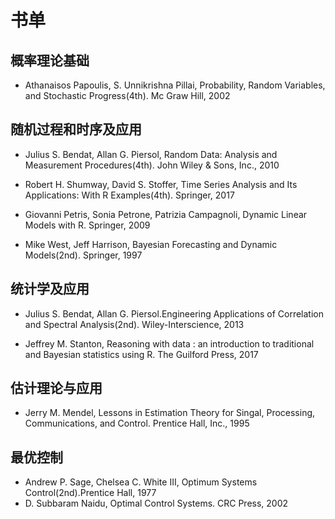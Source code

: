 # 书单

## 概率理论基础

- Athanaisos Papoulis, S. Unnikrishna Pillai, Probability, Random
  Variables, and Stochastic Progress(4th). Mc Graw Hill, 2002 

## 随机过程和时序及应用

- Julius S. Bendat, Allan G. Piersol, Random Data: Analysis and
  Measurement Procedures(4th). John Wiley & Sons, Inc., 2010

- Robert H. Shumway, David S. Stoffer, Time Series Analysis and Its
  Applications: With R Examples(4th). Springer, 2017

- Giovanni Petris, Sonia Petrone, Patrizia Campagnoli, Dynamic Linear
  Models with R. Springer, 2009
  
- Mike West, Jeff Harrison, Bayesian Forecasting and Dynamic
  Models(2nd). Springer, 1997

## 统计学及应用

- Julius S. Bendat, Allan G. Piersol.Engineering Applications of
  Correlation and Spectral Analysis(2nd). Wiley-Interscience, 2013
  
- Jeffrey M. Stanton, Reasoning with data : an introduction to
  traditional and Bayesian statistics using R. The Guilford Press, 2017

## 估计理论与应用

- Jerry M. Mendel, Lessons in Estimation Theory for Singal, Processing,
  Communications, and Control. Prentice Hall, Inc., 1995

## 最优控制

- Andrew P. Sage, Chelsea C. White III, Optimum Systems
  Control(2nd).Prentice Hall, 1977
- D. Subbaram Naidu, Optimal Control Systems. CRC Press, 2002

